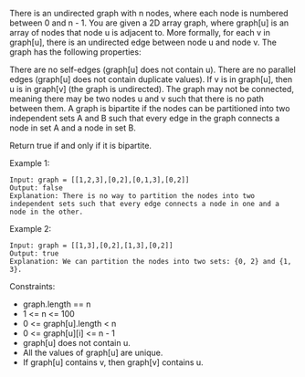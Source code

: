 There is an undirected graph with n nodes, where each node is numbered between 0 and n - 1. You are given a 2D array graph, where graph[u] is an array of nodes that node u is adjacent to. More formally, for each v in graph[u], there is an undirected edge between node u and node v. The graph has the following properties:

There are no self-edges (graph[u] does not contain u).
There are no parallel edges (graph[u] does not contain duplicate values).
If v is in graph[u], then u is in graph[v] (the graph is undirected).
The graph may not be connected, meaning there may be two nodes u and v such that there is no path between them.
A graph is bipartite if the nodes can be partitioned into two independent sets A and B such that every edge in the graph connects a node in set A and a node in set B.

Return true if and only if it is bipartite.

 

Example 1:
```
Input: graph = [[1,2,3],[0,2],[0,1,3],[0,2]]
Output: false
Explanation: There is no way to partition the nodes into two independent sets such that every edge connects a node in one and a node in the other.
```

Example 2:
```
Input: graph = [[1,3],[0,2],[1,3],[0,2]]
Output: true
Explanation: We can partition the nodes into two sets: {0, 2} and {1, 3}.
```

Constraints:

- graph.length == n
- 1 <= n <= 100
- 0 <= graph[u].length < n
- 0 <= graph[u][i] <= n - 1
- graph[u] does not contain u.
- All the values of graph[u] are unique.
- If graph[u] contains v, then graph[v] contains u.
